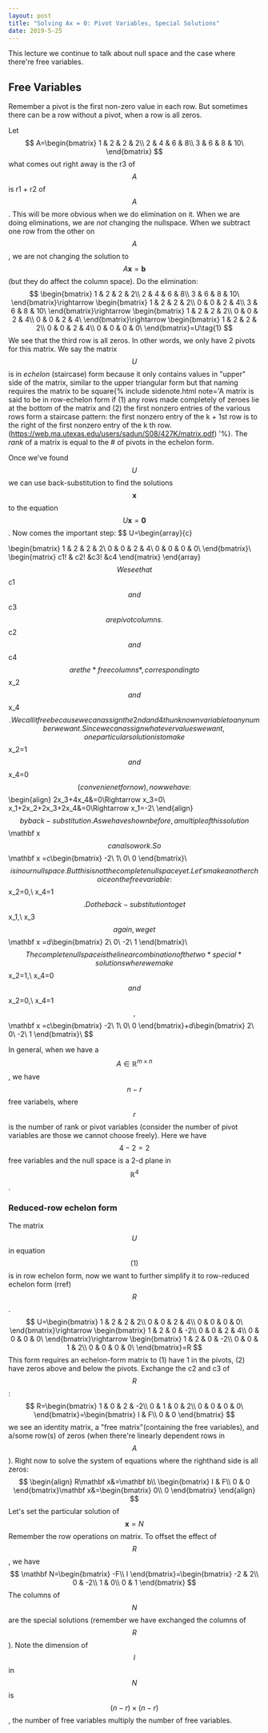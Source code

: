 ```yaml
---
layout: post
title: "Solving Ax = 0: Pivot Variables, Special Solutions"
date: 2019-5-25
---
```


This lecture we continue to talk about null space and the case where there're free variables. 

## Free Variables

Remember a pivot is the first non-zero value in each row. But sometimes there can be a row without a pivot, when a row is all zeros. 

Let 
$$
A=\begin{bmatrix}
1 & 2 & 2 & 2\\
2 & 4 & 6 & 8\\
3 & 6 & 8 & 10\ 
\end{bmatrix}
$$
what comes out right away is the r3 of $$A$$ is r1 + r2 of $$A$$. This will be more obvious when we do elimination on it. When we are doing eliminations, we are *not* changing the nullspace. When we subtract one row from the other on $$A$$, we are not changing the solution to $$A\mathbf x =\mathbf b$$ (but they do affect the column space). Do the elimination:
$$
\begin{bmatrix}
1 & 2 & 2 & 2\\
2 & 4 & 6 & 8\\
3 & 6 & 8 & 10\ 
\end{bmatrix}\rightarrow \begin{bmatrix}
1 & 2 & 2 & 2\\
0 & 0 & 2 & 4\\
3 & 6 & 8 & 10\ 
\end{bmatrix}\rightarrow \begin{bmatrix}
1 & 2 & 2 & 2\\
0 & 0 & 2 & 4\\
0 & 0 & 2 & 4\ 
\end{bmatrix}\rightarrow \begin{bmatrix}
1 & 2 & 2 & 2\\
0 & 0 & 2 & 4\\
0 & 0 & 0 & 0\ 
\end{bmatrix}=U\tag{1}
$$
We see that the third row is all zeros. In other words, we only have 2 pivots for this matrix. We say the matrix $$U$$ is in *echelon* (staircase) form because it only contains values in "upper" side of the matrix, similar to the upper triangular form but that naming requires the matrix to be square{% include sidenote.html note='A matrix is said to be in row-echelon form if (1) any rows made
completely of zeroes lie at the bottom of the matrix and (2) the first nonzero
entries of the various rows form a staircase pattern: the first nonzero entry
of the k + 1st row is to the right of the first nonzero entry of the k
th row. (https://web.ma.utexas.edu/users/sadun/S08/427K/matrix.pdf) '%}. The *rank* of a matrix is equal to the # of pivots in the echelon form.

Once we’ve found $$U$$ we can use back-substitution to find the solutions $$\mathbf x$$ to the
equation $$U\mathbf x = \mathbf 0$$. Now comes the important step:
$$
U=\begin{array}{c}

\begin{bmatrix}
1 & 2 & 2 & 2\\
0 & 0 & 2 & 4\\
0 & 0 & 0 & 0\ 
\end{bmatrix}\\
\begin{matrix}
c1\! & c2\! &c3\! &c4
\end{matrix}
\end{array}
$$
We see that $$c1$$ and $$c3$$ are pivot columns. $$c2$$ and $$c4$$ are the *free columns*, corresponding to $$x_2$$ and $$x_4$$. We call it free because we can assign the 2nd and 4th unknown variable to any number we want. Since we can assign whatever values we want, one particular solution is to make $$x_2=1$$ and $$x_4=0$$ (convenienet for now), now we have: 
$$
\begin{align}
2x_3+4x_4&=0\Rightarrow x_3=0\\ 
x_1+2x_2+2x_3+2x_4&=0\Rightarrow x_1=-2\\
\end{align}
$$
by back-substitution. As we have shown before, a multiple of this solution $$\mathbf x$$ can also work. So
$$
\mathbf x =c\begin{bmatrix}
-2\\
1\\
0\\
0
\end{bmatrix}\\
$$
is in our null space. But this is not the complete null space yet. Let's make another choice on the free variable: $$x_2=0,\ x_4=1$$. Do the back-substitution to get $$x_1,\ x_3$$ again, we get
$$
\mathbf x =d\begin{bmatrix}
2\\
0\\
-2\\
1
\end{bmatrix}\\
$$
The complete null space is the linear combination of the two *special* solutions where we make $$x_2=1,\ x_4=0$$ and $$x_2=0,\ x_4=1$$, 
$$
\mathbf x =c\begin{bmatrix}
-2\\
1\\
0\\
0
\end{bmatrix}+d\begin{bmatrix}
2\\
0\\
-2\\
1
\end{bmatrix}\\
$$
  

In general, when we have a $$A\in \mathbb R^{m\times n}$$, we have $$n-r$$ free variabels, where $$r$$ is the number of rank or pivot variables (consider the number of pivot variables are those we cannot choose freely). Here we have $$4-2=2$$ free variables and the null space is a 2-d plane in $$\mathbb R^4$$.

### Reduced-row echelon form

The matrix $$U$$ in equation $$(1)$$ is in row echelon form, now we want to further simplify it to row-reduced echelon form (rref) $$R$$. 
$$
U=\begin{bmatrix}
1 & 2 & 2 & 2\\
0 & 0 & 2 & 4\\
0 & 0 & 0 & 0\ 
\end{bmatrix}\rightarrow \begin{bmatrix}
1 & 2 & 0 & -2\\
0 & 0 & 2 & 4\\
0 & 0 & 0 & 0\ 
\end{bmatrix}\rightarrow \begin{bmatrix}
1 & 2 & 0 & -2\\
0 & 0 & 1 & 2\\
0 & 0 & 0 & 0\ 
\end{bmatrix}=R
$$
This form requires an echelon-form matrix to (1) have 1 in the pivots, (2) have zeros above and below the pivots. Exchange the c2 and c3 of $$R$$:
$$
R=\begin{bmatrix}
1 & 0 & 2 & -2\\
0 & 1 & 0 & 2\\
0 & 0 & 0 & 0\ 
\end{bmatrix}=\begin{bmatrix}
I & F\\
0 & 0
\end{bmatrix}
$$
we see an identity matrix, a "free matrix"(containing the free variables), and a/some row(s) of zeros (when there're linearly dependent rows in $$A$$). Right now to solve the system of equations where the righthand side is all zeros:
$$
\begin{align}
R\mathbf x&=\mathbf b\\
\begin{bmatrix}
I & F\\
0 & 0
\end{bmatrix}\mathbf x&=\begin{bmatrix}
0\\
0
\end{bmatrix}
\end{align}
$$
Let's set the particular solution of $$\mathbf x=N$$ Remember the row operations on matrix. To offset the effect of $$R$$, we have
$$
\mathbf N=\begin{bmatrix}
-F\\
I
\end{bmatrix}=\begin{bmatrix}
-2 & 2\\
0 & -2\\
1 & 0\\
0 & 1
\end{bmatrix}
$$
The columns of $$N$$ are the special solutions (remember we have exchanged the columns of $$R$$). Note the dimension of $$I$$ in $$N$$ is $$(n-r)\times (n-r)$$, the number of free variables multiply the number of free variables. 